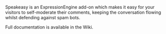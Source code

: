 Speakeasy is an ExpressionEngine add-on which makes it easy for your visitors to
self-moderate their comments, keeping the conversation flowing whilst defending
against spam bots.

Full documentation is available in the Wiki.
